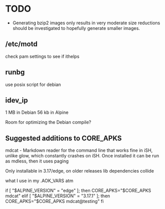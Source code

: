 # TODO

- Generating bzip2 images only results in very moderate size reductions
should be investigated to hopefully generate smaller images.

## /etc/motd

check pam settings to see if ithelps

## runbg
use posix script for debian

## idev_ip

 1 MB in Debian
56 kb in Alpine

Room for optimizing the Debian compile?


## Suggested additions to CORE_APKS

mdcat - Markdown reader for the command line that works fine in iSH, unlike glow, which constantly crashes on iSH. Once installed it can be run as mdless, then it uses paging

Only installable in 3.17/edge, on older releases lib dependencies collide

what I use in my .AOK_VARS atm

if [ "$ALPINE_VERSION" = "edge" ]; then
    CORE_APKS="$CORE_APKS mdcat"
elif [ "$ALPINE_VERSION" = "3.17.1" ]; then
    CORE_APKS="$CORE_APKS mdcat@testing"
fi

